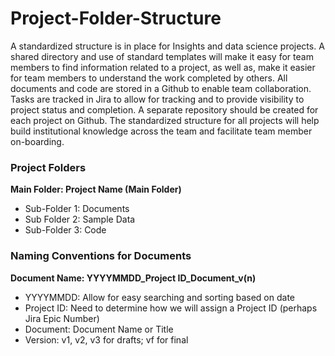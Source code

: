 # Project-Folder-Structure

A standardized structure is in place for Insights and data science projects. A shared directory and use of standard templates will make it easy for team members to find information related to a project, as well as, make it easier for team members to understand the work completed by others. All documents and code are stored in a Github to enable team collaboration. Tasks are tracked in Jira to allow for tracking and to provide visibility to project status and completion. A separate repository should be created for each project on Github. The standardized structure for all projects will help build institutional knowledge across the team and facilitate team member on-boarding.

### Project Folders

**Main Folder: Project Name (Main Folder)**

* Sub-Folder 1: Documents
* Sub Folder 2: Sample Data
* Sub-Folder 3: Code


### Naming Conventions for Documents

**Document Name: YYYYMMDD_Project ID_Document_v(n)**

* YYYYMMDD: Allow for easy searching and sorting based on date
* Project ID: Need to determine how we will assign a Project ID (perhaps Jira Epic Number)
* Document: Document Name or Title
* Version: v1, v2, v3 for drafts; vf for final
